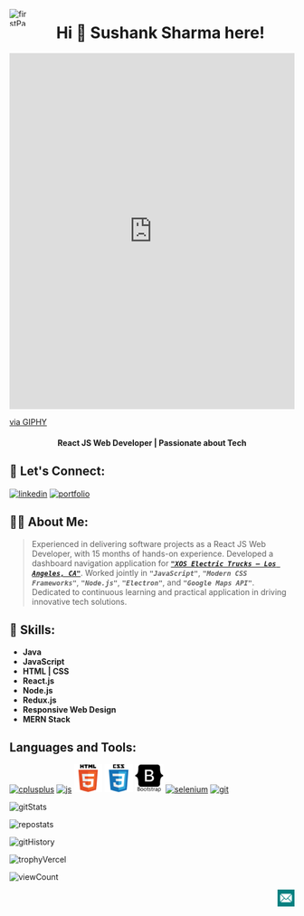 <a href="https://github.com/SushankSharma" target="blank"><img align="left" src="https://www.vectorlogo.zone/logos/hexoio/hexoio-icon.svg" alt="firstPage" height="30" width="30" /></a>

<h1 align="center">Hi 👋 Sushank Sharma here!</h1> 
<div style="width:100%;height:0;padding-bottom:125%;position:relative;"><iframe src="https://giphy.com/embed/pRsoV5URHUMPm" width="100%" height="100%" style="position:absolute" frameBorder="0" class="giphy-embed" allowFullScreen></iframe></div><p><a href="https://giphy.com/gifs/interactive-pRsoV5URHUMPm">via GIPHY</a></p>

<h4 align="center">React JS Web Developer | Passionate about Tech</h4>

<h2 align="left">🔗 Let's Connect:</h2>

<!-- [![LinkedIn](https://img.shields.io/badge/LinkedIn-SushankSharma-blue)](https://www.linkedin.com/in/sushank-sharma-ss21/)
[![Portfolio](https://img.shields.io/badge/Portfolio-SushankSharma-green)](https://sushanks07.wixsite.com/my-site-ss21) -->

<p align="left">
<a href="https://www.linkedin.com/in/sushank-sharma-ss21/" target="blank"><img align="center" src="https://raw.githubusercontent.com/rahuldkjain/github-profile-readme-generator/master/src/images/icons/Social/linked-in-alt.svg" alt="linkedin" height="40" width="40" /></a>
<a href="https://sushanks07.wixsite.com/my-site-ss21" target="blank"><img align="center" src="https://upload.wikimedia.org/wikipedia/commons/5/54/Wix.com_Logo.svg" alt="portfolio" height="40" width="40" /></a>

</p>

<h2 align="left">👨‍💻 About Me:</h2>

> Experienced in delivering software projects as a React JS Web Developer, with 15 months of hands-on experience. Developed a dashboard navigation application for **_[`"XOS Electric Trucks — Los Angeles, CA"`](https://www.xostrucks.com/)_**.
> Worked jointly in **_`"JavaScript"`_**, **_`"Modern CSS Frameworks"`_**, **_`"Node.js"`_**, **_`"Electron"`_**, and **_`"Google Maps API"`_**. Dedicated to continuous learning and practical application in driving innovative tech solutions.

<h2 align="left">🚀 Skills:</h2>

- **Java**
- **JavaScript**
- **HTML | CSS**
- **React.js**
- **Node.js**
- **Redux.js**
- **Responsive Web Design**
- **MERN Stack**

<h2 align="left">Languages and Tools:</h2>

<p align="left">
<a href="https://www.w3schools.com/java/" target="_blank" rel="noreferrer"> <img src="https://www.vectorlogo.zone/logos/java/java-ar21.svg" alt="cplusplus" height="50" width="50" /></a>
<a href="https://www.codecademy.com/courses/introduction-to-javascript/lessons/introduction-to-javascript/exercises/intro" target="_blank" rel="noreferrer"> <img src="https://www.vectorlogo.zone/logos/javascript/javascript-horizontal.svg" alt="js" height="50" width="50" /></a>
<a href="https://www.w3.org/html/" target="_blank" rel="noreferrer"> <img src="https://raw.githubusercontent.com/devicons/devicon/master/icons/html5/html5-original-wordmark.svg" alt="html5" height="50" width="50" /></a>
<a href="https://www.w3schools.com/css/" target="_blank" rel="noreferrer"> <img src="https://raw.githubusercontent.com/devicons/devicon/master/icons/css3/css3-original-wordmark.svg" alt="css3" height="50" width="50" /></a>
<a href="https://getbootstrap.com" target="_blank" rel="noreferrer"> <img src="https://raw.githubusercontent.com/devicons/devicon/master/icons/bootstrap/bootstrap-plain-wordmark.svg" alt="bootstrap" height="50" width="50" /></a>
<a href="https://www.coursera.org/learn/algorithms-part1" target="_blank" rel="noreferrer"> <img src="https://www.vectorlogo.zone/logos/coursera/coursera-ar21.svg" alt="selenium" height="50" width="50" /></a>
<a href="https://git-scm.com/" target="_blank" rel="noreferrer"> <img src="https://www.vectorlogo.zone/logos/git-scm/git-scm-icon.svg" alt="git" height="50" width="50" /></a>
</p>

<p align="left"> <img src="https://github-readme-stats.vercel.app/api/top-langs/?username=SushankSharma&hide_progress=true&theme=dark" alt="gitStats"/> </p>

<p align="left"><img src="https://readmestats.999857.xyz/api?username=SushankSharma&show_icons=true&locale=en&theme=dark" alt="repostats"/> </p>

<p align="left"><img src="https://github-readme-streak-stats.herokuapp.com/?user=SushankSharma&theme=dark" alt="gitHistory"/>
</p>

<p align="left"> <img src="https://github-profile-trophy.vercel.app/?username=SushankSharma&column=-1&theme=onedark" alt="trophyVercel" /> 
</p>

<p align="left"> <img src="https://komarev.com/ghpvc/?username=SushankSharma&label=Profile%20views&color=0e75b6&style=flat" alt="viewCount" />

<a href="sushanks07@gmail.com" target="blank"><img align="right" src="https://raw.githubusercontent.com/edent/SuperTinyIcons/master/images/svg/email.svg" alt="email" height="30" width="30" /></a>

</p>
